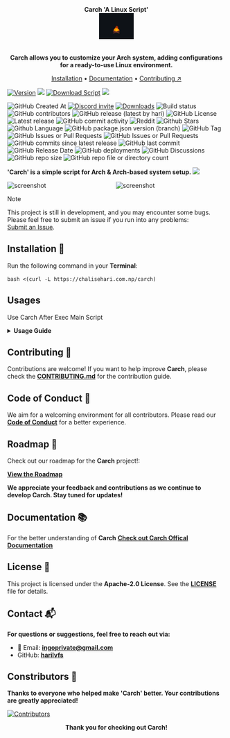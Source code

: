 <div align="center">
<strong> Carch 'A Linux Script' </strong> 
<br>
<img src='https://github.com/harilvfs/assets/blob/main/github-gifs/fire.gif' width="80">
</div>
<br>
<div align="center">
  
**Carch allows you to customize your Arch system, adding configurations for a ready-to-use Linux environment.**

[Installation](https://github.com/harilvfs/carch/blob/main/INSTALLATION.md) •
[Documentation](https://harilvfs.github.io/carch/) •
[Contributing ↗](https://github.com/harilvfs/carch/blob/main/.github/CONTRIBUTING.md)
</div>

[![Version](https://img.shields.io/github/v/release/harilvfs/carch?color=orange&label=Latest%20Release&style=for-the-badge)](https://github.com/harilvfs/carch/releases/latest) [![](https://dcbadge.limes.pink/api/server/https://discord.gg/TAaVXT95)](https://discord.gg/TAaVXT95) [![Download Script](https://img.shields.io/badge/Download_Script-Latest-brightgreen?style=for-the-badge)](https://github.com/harilvfs/carch/releases/latest/download/cxfs.sh) [![](https://dcbadge.limes.pink/api/server/https://discord.gg/HBySRyymyZ?logoColor=ff6b6b)](https://discord.gg/HBySRyymyZ) 

![GitHub Created At](https://img.shields.io/github/created-at/harilvfs/carch)
[![Discord invite][discord-badge]][discord-link]
[![Downloads][downloads-badge]][downloads-link]
![Build status](https://img.shields.io/github/actions/workflow/status/harilvfs/carch/docs-build.yml)
![GitHub contributors](https://img.shields.io/github/contributors/harilvfs/carch)
![GitHub release (latest by hari)](https://img.shields.io/github/downloads/harilvfs/carch/latest/total)
![GitHub License](https://img.shields.io/github/license/harilvfs/carch)
![Latest release](https://img.shields.io/github/release/harilvfs/carch.svg)
![GitHub commit activity](https://img.shields.io/github/commit-activity/w/harilvfs/carch?color=blueviolet&label=Commit%20Activity%3A)
![Reddit](https://img.shields.io/reddit/user-karma/combined/aayush-le)
![Github Stars](https://img.shields.io/github/stars/harilvfs/carch)
![Github Language](https://img.shields.io/github/languages/top/harilvfs/carch)
![GitHub package.json version (branch)](https://img.shields.io/github/package-json/v/harilvfs/carch/main)
![GitHub Tag](https://img.shields.io/github/v/tag/harilvfs/carch)
![GitHub Issues or Pull Requests](https://img.shields.io/github/issues-pr-closed-raw/harilvfs/carch)
![GitHub Issues or Pull Requests](https://img.shields.io/github/issues-closed-raw/harilvfs/carch)
![GitHub commits since latest release](https://img.shields.io/github/commits-since/harilvfs/carch/latest)
![GitHub last commit](https://img.shields.io/github/last-commit/harilvfs/carch)
![GitHub Release Date](https://img.shields.io/github/release-date/harilvfs/carch)
![GitHub deployments](https://img.shields.io/github/deployments/harilvfs/carch/github-pages)
![GitHub Discussions](https://img.shields.io/github/discussions/harilvfs/carch)
![GitHub repo size](https://img.shields.io/github/repo-size/harilvfs/carch)
![GitHub repo file or directory count](https://img.shields.io/github/directory-file-count/harilvfs/carch)

<strong>**'Carch'** is a simple script for **Arch & Arch-based** system setup. <img src='https://user-images.githubusercontent.com/74038190/216122041-518ac897-8d92-4c6b-9b3f-ca01dcaf38ee.png' width="20"></strong>

<p>
<img src="https://github.com/harilvfs/carch/raw/main/preview/carchp.png" alt="screenshot" style="display:inline-block; width:49%;">
<img src="https://github.com/harilvfs/carch/raw/main/preview/carchp1.png" alt="screenshot" style="display:inline-block; width:49%;">
</p>

> [!Note]
> This project is still in development, and you may encounter some bugs.
> Please feel free to submit an issue if you run into any problems:  
> [Submit an Issue](https://github.com/harilvfs/carch/issues).

## Installation 🚀
Run the following command in your **Terminal**:
```shell
bash <(curl -L https://chalisehari.com.np/carch)
```

## Usages
Use Carch After Exec Main Script

<details>

<summary><strong>Usage Guide</strong></summary>
<br>
Run Script Simply Entering **Carch** in your terminal after running the main script

```bash
carch
```

</details>

## Contributing 🤝 

Contributions are welcome! If you want to help improve **Carch**, please check the **[CONTRIBUTING.md](https://github.com/harilvfs/carch/blob/main/.github/CONTRIBUTING.md)** for the contribution guide.

## Code of Conduct 📜 

We aim for a welcoming environment for all contributors. Please read our **[Code of Conduct](https://github.com/harilvfs/carch/blob/main/.github/CODE_OF_CONDUCT.md)** for a better experience.

## Roadmap 📅 

Check out our roadmap for the **Carch** project!:

**[View the Roadmap](https://github.com/harilvfs/carch/blob/main/roadmap.md)**

<strong>**We appreciate your feedback and contributions as we continue to develop Carch. Stay tuned for updates!** </strong>

## Documentation 📚

For the better understanding of **Carch** **[Check out Carch Offical Documentation](https://harilvfs.github.io/carch/)**

## License 📄 

This project is licensed under the **Apache-2.0 License**. See the **[LICENSE](LICENSE)** file for details.

## Contact 📬 

**For questions or suggestions, feel free to reach out via:**

- 📧 Email: **ingoprivate@gmail.com**
- GitHub: **[harilvfs](https://github.com/harilvfs)**

## Constributors 👥 

<strong>Thanks to everyone who helped make **'Carch'** better. Your contributions are greatly appreciated! </strong>

[![Contributors](https://contrib.rocks/image?repo=harilvfs/carch)](https://github.com/harilvfs/carch/graphs/contributors)

<p align="center"> <strong> Thank you for checking out Carch! </strong> </p>

[discord-badge]: https://img.shields.io/discord/757266205408100413.svg?logo=discord&colorB=7289DA
[discord-link]: https://discord.gg/TAaVXT95
[downloads-badge]: https://img.shields.io/github/downloads/harilvfs/carch/total?logo=github&logoColor=white
[downloads-link]: https://github.com/harilvfs/carch/releases
